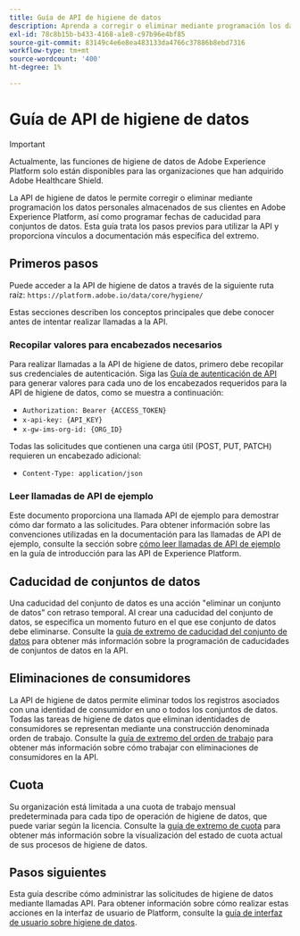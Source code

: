 ```yaml
---
title: Guía de API de higiene de datos
description: Aprenda a corregir o eliminar mediante programación los datos personales almacenados de sus clientes en Adobe Experience Platform.
exl-id: 78c8b15b-b433-4168-a1e8-c97b96e4bf85
source-git-commit: 83149c4e6e8ea483133da4766c37886b8ebd7316
workflow-type: tm+mt
source-wordcount: '400'
ht-degree: 1%

---
```


# Guía de API de higiene de datos

>[!IMPORTANT]
>
>Actualmente, las funciones de higiene de datos de Adobe Experience Platform solo están disponibles para las organizaciones que han adquirido Adobe Healthcare Shield.

La API de higiene de datos le permite corregir o eliminar mediante programación los datos personales almacenados de sus clientes en Adobe Experience Platform, así como programar fechas de caducidad para conjuntos de datos. Esta guía trata los pasos previos para utilizar la API y proporciona vínculos a documentación más específica del extremo.

## Primeros pasos

Puede acceder a la API de higiene de datos a través de la siguiente ruta raíz: `https://platform.adobe.io/data/core/hygiene/`

Estas secciones describen los conceptos principales que debe conocer antes de intentar realizar llamadas a la API.

### Recopilar valores para encabezados necesarios

Para realizar llamadas a la API de higiene de datos, primero debe recopilar sus credenciales de autenticación. Siga las [Guía de autenticación de API](../../landing/api-authentication.md) para generar valores para cada uno de los encabezados requeridos para la API de higiene de datos, como se muestra a continuación:

* `Authorization: Bearer {ACCESS_TOKEN}`
* `x-api-key: {API_KEY}`
* `x-gw-ims-org-id: {ORG_ID}`

Todas las solicitudes que contienen una carga útil (POST, PUT, PATCH) requieren un encabezado adicional:

* `Content-Type: application/json`

### Leer llamadas de API de ejemplo

Este documento proporciona una llamada API de ejemplo para demostrar cómo dar formato a las solicitudes. Para obtener información sobre las convenciones utilizadas en la documentación para las llamadas de API de ejemplo, consulte la sección sobre [cómo leer llamadas de API de ejemplo](../../landing/api-guide.md#sample-api) en la guía de introducción para las API de Experience Platform.

## Caducidad de conjuntos de datos

Una caducidad del conjunto de datos es una acción &quot;eliminar un conjunto de datos&quot; con retraso temporal. Al crear una caducidad del conjunto de datos, se especifica un momento futuro en el que ese conjunto de datos debe eliminarse. Consulte la [guía de extremo de caducidad del conjunto de datos](./dataset-expiration.md) para obtener más información sobre la programación de caducidades de conjuntos de datos en la API.

## Eliminaciones de consumidores

La API de higiene de datos permite eliminar todos los registros asociados con una identidad de consumidor en uno o todos los conjuntos de datos. Todas las tareas de higiene de datos que eliminan identidades de consumidores se representan mediante una construcción denominada orden de trabajo. Consulte la [guía de extremo del orden de trabajo](./workorder.md) para obtener más información sobre cómo trabajar con eliminaciones de consumidores en la API.

## Cuota

Su organización está limitada a una cuota de trabajo mensual predeterminada para cada tipo de operación de higiene de datos, que puede variar según la licencia. Consulte la [guía de extremo de cuota](./quota.md) para obtener más información sobre la visualización del estado de cuota actual de sus procesos de higiene de datos.

## Pasos siguientes

Esta guía describe cómo administrar las solicitudes de higiene de datos mediante llamadas API. Para obtener información sobre cómo realizar estas acciones en la interfaz de usuario de Platform, consulte la [guía de interfaz de usuario sobre higiene de datos](../ui/overview.md).
